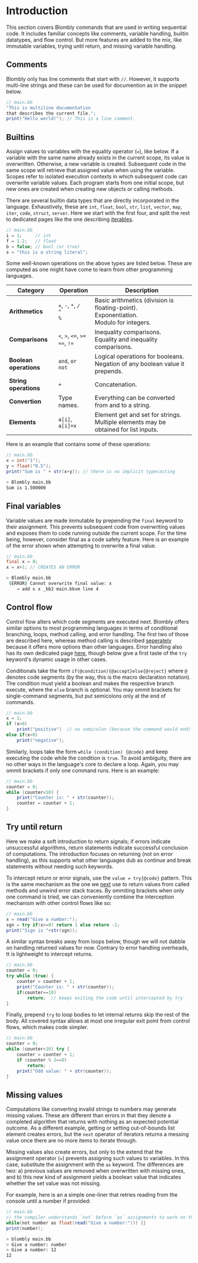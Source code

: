 # Introduction

This section covers Blombly commands that are used in writing sequential code. It includes familiar concepts 
like comments, variable handling, builtin datatypes, and flow control. 
But more features are added to the mix, like immutable variables, trying until return, and missing variable handling.

## Comments

Blombly only has line comments that start with `//`. However, it supports multi-line strings and these can be used for 
documention as in the snippet below.

```java
// main.bb
"This is multiline documentation 
that describes the current file.";
print("Hello world!"); // This is a line comment.
```

## Builtins

Assign values to variables with the equality operator (`=`), like below. If a variable with the same name already exists in the current scope, its value is overwritten. 
Otherwise, a new variable is created. Subsequent code in the same scope will retrieve that assigned value when using the variable. Scopes refer to isolated execution contexts 
in which subsequent code can overwrite variable values. Each program starts from one initial scope, but new ones are created when creating new objects or calling methods.

There are several builtin data types that are directly incorporated in the language.
Exhaustively, these are `int`, `float`, `bool`, `str`, `list`, `vector`, `map`, `iter`, `code`, `struct`, `server`.
Here we start with the first four, and split the rest to dedicated pages like the one describing [iterables](iterables.md).

```java
// main.bb
i = 1;     // int 
f = 1.2;   // float 
b = false; // bool (or true)
s = "this is a string literal";
```

Some well-known operations on the above types are listed below. These are computed as one might have come to learn from other programming
languages.

| **Category**             | **Operation**                          | **Description**                                          |
|--------------------------|----------------------------------------|----------------------------------------------------------|
| **Arithmetics**          | `+`, `-`, `*`, `/` <br> `^` <br> `%`   | Basic arithmetics (division is floating-point). <br> Exponentiation. <br> Modulo for integers. |
| **Comparisons**          | `<`, `>`, `<=`, `>=` <br>  `==`, `!=`  | Inequality comparisons. <br> Equality and inequality comparisons.                   |
| **Boolean operations**   | `and`, `or` <br> `not`                 | Logical operations for booleans.  <br> Negation of any boolean value it prepends.   |
| **String operations**    | `+`                                    | Concatenation.                                                                      |
| **Convertion**           | Type names.                            | Everything can be converted from and to a string.                                   |
| **Elements**             | `a[i]`, `a[i]=x`                       | Element get and set for strings. Multiple elements may be obtained for list inputs. |


Here is an example that contains some of these operations:

```java
// main.bb
x = int("1");
y = float("0.5");
print("Sum is " + str(x+y)); // there is no implicit typecasting
```

```bash
> Blombly main.bb
Sum is 1.500000
```

## Final variables

Variable values are made immutable by prepending the `final` keyword to their assignment. This prevents subsequent code from overwriting values
and exposes them to code running outside the current scope. For the time being, however, consider final as a code safety feature.
Here is an example of the error shown when attempting to overwrite a final value.

```java
// main.bb
final x = 0; 
x = x+1; // CREATES AN ERROR
```

```bash
> Blombly main.bb
 (ERROR) Cannot overwrite final value: x
    → add x x _bb2 main.bbvm line 4
```

## Control flow

Control flow alters which code segments are executed next. Blombly offers similar options to most programming languages in terms of conditional branching, loops, method calling,
and error handling. The first two of those are described here, whereas method calling is described [seperately](blocks.md) because it offers more options than other languages. 
Error handling also has its own dedicated page [here](errors.md), though below give a first taste of the `try` keyword's dynamic usage in other cases.

Conditionals take the form `if(@condition){@accept}else{@reject}` where `@` denotes code segments (by the way, this is the macro declaration notation). 
The condition must yield a boolean and makes the respective branch execute, where the `else` branch is optional.
You may ommit brackets for single-command segments, but put semicolons only at the end of commands.

```java
// main.bb
x = 1;
if (x>0) 
    print("positive")  // no semicolon (because the command would end)
else if(x<0)
    print("negative");
```

Similarly, loops take the form `while (condition) {@code}` and keep executing the code while the condition is `true`. 
To avoid ambiguity, there are no other ways in the language's core to declare a loop. 
Again, you may ommit brackets if only one command runs.
Here is an example:

```java
// main.bb
counter = 0;
while (counter<10) {
    print("Counter is: " + str(counter));
    counter = counter + 1;
}
```

## Try until return

Here we make a soft introduction to return signals; if errors indicate
unsuccessful algorithms, return statements indicate successful conclusion of
computations. The introduction focuses on returning (not on error handling), as
this supports what other languages dub as continue and break statements 
without needing such keywords.

To intercept return or error signals, use the `value = try{@code}` pattern. 
This is the same mechanism as the one we [next](blocks.md) use to
return values from called methods and unwind error stack traces.
By ommiting brackets when only one command is tried, we can conveniently
combine the interception mechanism with other control flows like so:

```java
// main.bb
x = read("Give a number:");
sgn = try if(x>=0) return 1 else return -1;
print("Sign is "+str(sgn));
```

A similar syntax breaks away from loops below, though we will not dabble on 
handling returned values for now. Contrary to error handling overheads, 
tt is lightweight to intercept returns.

```java
// main.bb
counter = 0;
try while (true) {
    counter = counter + 1;
    print("Counter is: " + str(counter));
    if(counter==10)
        return;  // keeps exiting the code until intercepted by try
}
```

Finally, prepend `try` to loop bodies to let internal returns skip the rest of the body. 
All covered syntax allows at most one irregular exit point from control flows,
which makes code simpler.

```java
// main.bb
counter = 0;
while (counter<10) try {
    counter = counter + 1;
    if (counter % 2==0) 
        return;
    print("Odd value: " + str(counter));
}
```


## Missing values

Computations like converting invalid strings to numbers may 
generate missing values. These are different than errors in that they denote a completed algorithm 
that returns with nothing as an expected potential outcome. As a different example,
getting or setting out-of-bounds list element
creates errors, but the `next` operator of iterators returns a messing value once there are no
more items to iterate through.

Missing values also create errors, but only to the extend that the assignment
operator (`=`) prevents assigning such values to variables. In this case,
substitute the assignment with the `as` keyword. 
The differences are two: a) previous values are removed when overwritten with missing ones,
and b) this new kind of assignment yields a boolean value that indicates whether the set value 
was not missing.

For example, here is an a simple one-liner that retries
reading from the console until a number if provided:

```java
// main.bb
// the compiler understands `not` before `as` assignments to work on their output
while(not number as float(read("Give a number:"))) {}
print(number);
```
```bash
> blombly main.bb
> Give a number: number
> Give a number: 12
12
```
